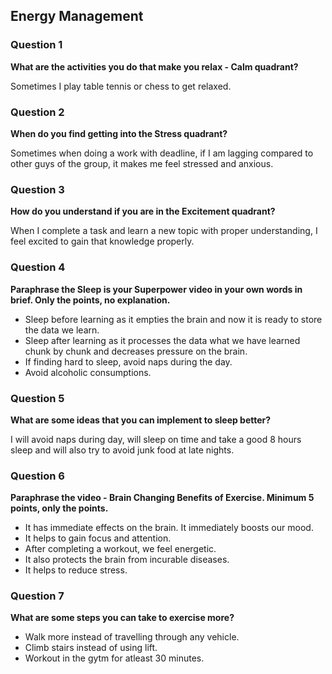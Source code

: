 ## Energy Management


### Question 1

**What are the activities you do that make you relax - Calm quadrant?**

Sometimes I play table tennis or chess to get relaxed.

### Question 2

**When do you find getting into the Stress quadrant?**

Sometimes when doing a work with deadline, if I am lagging compared to other guys of the group, it makes me feel stressed and anxious.

### Question 3

**How do you understand if you are in the Excitement quadrant?**

When I complete a task and learn a new topic with proper understanding, I feel excited to gain that knowledge properly.

### Question 4

**Paraphrase the Sleep is your Superpower video in your own words in brief. Only the points, no explanation.**

- Sleep before learning as it empties the brain and now it is ready to store the data we learn.
- Sleep after learning as it processes the data what we have learned chunk by chunk and decreases pressure on the brain.
- If finding hard to sleep, avoid naps during the day.
- Avoid alcoholic consumptions.

### Question 5   

**What are some ideas that you can implement to sleep better?**

I will avoid naps during day, will sleep on time and take a good 8 hours sleep and will also try to avoid junk food at late nights.

### Question 6

**Paraphrase the video - Brain Changing Benefits of Exercise. Minimum 5 points, only the points.**

- It has immediate effects on the brain. It immediately boosts our mood.
- It helps to gain focus and attention.
- After completing a workout, we feel energetic.
- It also protects the brain from incurable diseases.
- It helps to reduce stress.

### Question 7

**What are some steps you can take to exercise more?**

- Walk more instead of travelling through any vehicle.
- Climb stairs instead of using lift.
- Workout in the gytm for atleast 30 minutes.  
